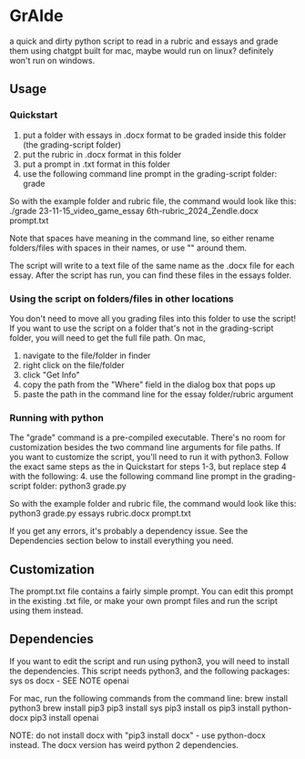 # GrAIde

a quick and dirty python script to read in a rubric and essays and grade them using chatgpt
built for mac, maybe would run on linux? definitely won't run on windows.

## Usage

### Quickstart
1. put a folder with essays in .docx format to be graded inside this folder (the grading-script folder)
2. put the rubric in .docx format in this folder
3. put a prompt in .txt format in this folder
4. use the following command line prompt in the grading-script folder:
   grade <folder with essays> <rubric file> <prompt file>

So with the example folder and rubric file, the command would look like this:
   ./grade 23-11-15_video_game_essay 6th-rubric_2024_Zendle.docx prompt.txt

Note that spaces have meaning in the command line, so either rename folders/files with spaces in their names, or use "" around them.

The script will write to a text file of the same name as the .docx file for each essay. After the script has run, you can find these files in the essays folder.

### Using the script on folders/files in other locations
You don't need to move all you grading files into this folder to use the script! If you want to use the script on a folder that's not in the grading-script folder, you will need to get the full file path. On mac,
1. navigate to the file/folder in finder
2. right click on the file/folder
3. click "Get Info"
4. copy the path from the "Where" field in the dialog box that pops up
5. paste the path in the command line for the essay folder/rubric argument

### Running with python

The "grade" command is a pre-compiled executable. There's no room for customization besides the two command line arguments for file paths.
If you want to customize the script, you'll need to run it with python3.
Follow the exact same steps as the in Quickstart for steps 1-3, but replace step 4 with the following:
4. use the following command line prompt in the grading-script folder:
   python3 grade.py <folder with essays> <rubric file> <prompt file>

So with the example folder and rubric file, the command would look like this:
   python3 grade.py essays rubric.docx prompt.txt

If you get any errors, it's probably a dependency issue. See the Dependencies section below to install everything you need.

## Customization

The prompt.txt file contains a fairly simple prompt. You can edit this prompt in the existing .txt file, or make your own prompt files and run the script using them instead.

## Dependencies

If you want to edit the script and run using python3, you will need to install the dependencies.
This script needs python3, and the following packages:
sys
os
docx - SEE NOTE
openai

For mac, run the following commands from the command line:
brew install python3
brew install pip3
pip3 install sys
pip3 install os
pip3 install python-docx
pip3 install openai

NOTE: do not install docx with "pip3 install docx" - use python-docx instead. The docx version has weird python 2 dependencies.
